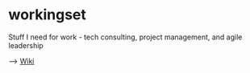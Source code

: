 # workingset
Stuff I need for work - tech consulting, project management, and agile leadership

--> [Wiki](/wiki)
